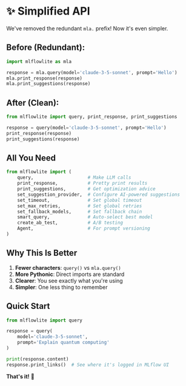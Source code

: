 # ✨ Simplified API

We've removed the redundant `mla.` prefix! Now it's even simpler.

## Before (Redundant):
```python
import mlflowlite as mla

response = mla.query(model='claude-3-5-sonnet', prompt='Hello')
mla.print_response(response)
mla.print_suggestions(response)
```

## After (Clean):
```python
from mlflowlite import query, print_response, print_suggestions

response = query(model='claude-3-5-sonnet', prompt='Hello')
print_response(response)
print_suggestions(response)
```

## All You Need

```python
from mlflowlite import (
    query,                    # Make LLM calls
    print_response,           # Pretty print results
    print_suggestions,        # Get optimization advice
    set_suggestion_provider,  # Configure AI-powered suggestions
    set_timeout,              # Set global timeout
    set_max_retries,          # Set global retries
    set_fallback_models,      # Set fallback chain
    smart_query,              # Auto-select best model
    create_ab_test,           # A/B testing
    Agent,                    # For prompt versioning
)
```

## Why This Is Better

1. **Fewer characters**: `query()` vs `mla.query()`
2. **More Pythonic**: Direct imports are standard
3. **Clearer**: You see exactly what you're using
4. **Simpler**: One less thing to remember

## Quick Start

```python
from mlflowlite import query

response = query(
    model='claude-3-5-sonnet',
    prompt='Explain quantum computing'
)

print(response.content)
response.print_links()  # See where it's logged in MLflow UI
```

**That's it!** 🎉

